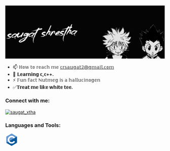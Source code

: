 
![MasterHead](https://github.com/SaugatSthaa/SaugatSthaa/blob/main/1.jpg)




- 📫 ℍ𝕠𝕨 𝕥𝕠 𝕣𝕖𝕒𝕔𝕙 𝕞𝕖 𝕔𝕣𝕤𝕒𝕦𝕘𝕒𝕥𝟚@𝕘𝕞𝕒𝕚𝕝.𝕔𝕠𝕞
-  📖 **𝕃𝕖𝕒𝕣𝕟𝕚𝕟𝕘 𝕔,𝕔++.**
-  ⚡ 𝔽𝕦𝕟 𝕗𝕒𝕔𝕥 ℕ𝕦𝕥𝕞𝕖𝕘 𝕚𝕤 𝕒 𝕙𝕒𝕝𝕝𝕦𝕔𝕚𝕟𝕠𝕘𝕖𝕟
-  ✅**𝕋𝕣𝕖𝕒𝕥 𝕞𝕖 𝕝𝕚𝕜𝕖 𝕨𝕙𝕚𝕥𝕖 𝕥𝕖𝕖.**


<h3 align="left">Connect with me:</h3>
<p align="left">
<a href="https://instagram.com/saugat_xtha" target="blank"><img align="center" src="https://raw.githubusercontent.com/rahuldkjain/github-profile-readme-generator/master/src/images/icons/Social/instagram.svg" alt="saugat_xtha" height="30" width="40" /></a>
</p>

<h3 align="left">Languages and Tools:</h3>
<p align="left"> <a href="https://www.cprogramming.com/" target="_blank" rel="noreferrer"> <img src="https://raw.githubusercontent.com/devicons/devicon/master/icons/c/c-original.svg" alt="c" width="40" height="40"/> </a> </p>

